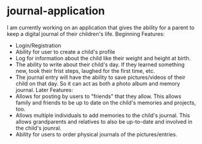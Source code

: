 # journal-application

I am currently working on an application that gives the ability for a parent to keep a digital journal of their children's life.
Beginning Features:
 - Login/Registration
 - Ability for user to create a child's profile
 - Log for information about the child like their weight and height at birth.
 - The ability to write about their child's day. If they learned something new, took their frist steps, laughed for the first time, etc.
 - The journal entry will have the ability to save pictures/videos of their child on that day. So it can act as both a photo album and memory journal.
Later Features:
 - Allows for posting by users to "friends" that they allow. This allows family and friends to be up to date on the child's memories and projects, too.
 - Allows multiple individuals to add memories to the child's journal. This allows grandparents and relatives to also be up-to-date and involved in the child's jounral.
 - Ability for users to order physical journals of the pictures/entries. 

